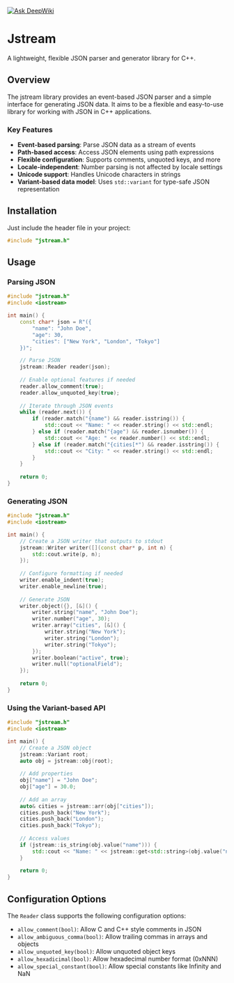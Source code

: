 [![Ask DeepWiki](https://deepwiki.com/badge.svg)](https://deepwiki.com/soramimi/jstream)

# Jstream

A lightweight, flexible JSON parser and generator library for C++.

## Overview

The jstream library provides an event-based JSON parser and a simple interface for generating JSON data. It aims to be a flexible and easy-to-use library for working with JSON in C++ applications.

### Key Features

- **Event-based parsing**: Parse JSON data as a stream of events
- **Path-based access**: Access JSON elements using path expressions
- **Flexible configuration**: Supports comments, unquoted keys, and more
- **Locale-independent**: Number parsing is not affected by locale settings
- **Unicode support**: Handles Unicode characters in strings
- **Variant-based data model**: Uses `std::variant` for type-safe JSON representation

## Installation

Just include the header file in your project:

```cpp
#include "jstream.h"
```

## Usage

### Parsing JSON

```cpp
#include "jstream.h"
#include <iostream>

int main() {
    const char* json = R"({
        "name": "John Doe",
        "age": 30,
        "cities": ["New York", "London", "Tokyo"]
    })";

    // Parse JSON
    jstream::Reader reader(json);
    
    // Enable optional features if needed
    reader.allow_comment(true);
    reader.allow_unquoted_key(true);
    
    // Iterate through JSON events
    while (reader.next()) {
        if (reader.match("{name") && reader.isstring()) {
            std::cout << "Name: " << reader.string() << std::endl;
        } else if (reader.match("{age") && reader.isnumber()) {
            std::cout << "Age: " << reader.number() << std::endl;
        } else if (reader.match("{cities[*") && reader.isstring()) {
            std::cout << "City: " << reader.string() << std::endl;
        }
    }
    
    return 0;
}
```

### Generating JSON

```cpp
#include "jstream.h"
#include <iostream>

int main() {
    // Create a JSON writer that outputs to stdout
    jstream::Writer writer([](const char* p, int n) {
        std::cout.write(p, n);
    });
    
    // Configure formatting if needed
    writer.enable_indent(true);
    writer.enable_newline(true);
    
    // Generate JSON
    writer.object({}, [&]() {
        writer.string("name", "John Doe");
        writer.number("age", 30);
        writer.array("cities", [&]() {
            writer.string("New York");
            writer.string("London");
            writer.string("Tokyo");
        });
        writer.boolean("active", true);
        writer.null("optionalField");
    });
    
    return 0;
}
```

### Using the Variant-based API

```cpp
#include "jstream.h"
#include <iostream>

int main() {
    // Create a JSON object
    jstream::Variant root;
    auto obj = jstream::obj(root);
    
    // Add properties
    obj["name"] = "John Doe";
    obj["age"] = 30.0;
    
    // Add an array
    auto& cities = jstream::arr(obj["cities"]);
    cities.push_back("New York");
    cities.push_back("London");
    cities.push_back("Tokyo");
    
    // Access values
    if (jstream::is_string(obj.value("name"))) {
        std::cout << "Name: " << jstream::get<std::string>(obj.value("name")) << std::endl;
    }
    
    return 0;
}
```

## Configuration Options

The `Reader` class supports the following configuration options:

- `allow_comment(bool)`: Allow C and C++ style comments in JSON
- `allow_ambiguous_comma(bool)`: Allow trailing commas in arrays and objects
- `allow_unquoted_key(bool)`: Allow unquoted object keys
- `allow_hexadicimal(bool)`: Allow hexadecimal number format (0xNNN)
- `allow_special_constant(bool)`: Allow special constants like Infinity and NaN

